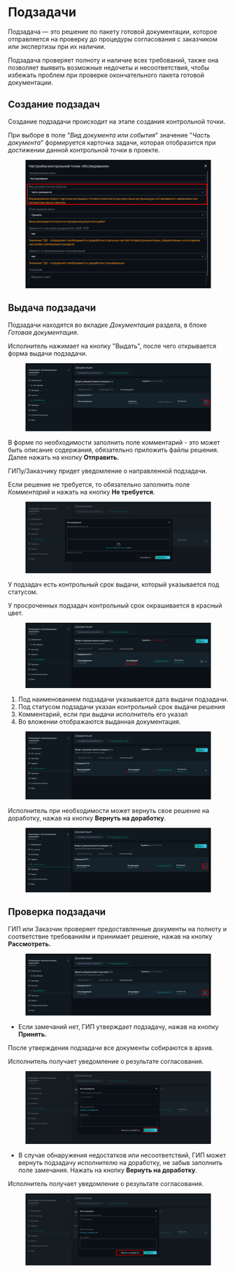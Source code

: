 # Подзадачи

Подзадача — это решение по пакету готовой документации, которое отправляется на проверку до процедуры согласования с заказчиком или экспертизы при их наличии.&#x20;

Подзадача проверяет полноту и наличие всех требований, также она позволяет выявить возможные недочеты и несоответствия, чтобы избежать проблем при проверке окончательного пакета готовой документации.

## Создание подзадач

Создание подзадачи происходит на этапе создания контрольной точки.

При выборе в поле "_Вид документа или события_" значение "_Часть документа_" формируется карточка задачи, которая отобразится при достижении данной контрольной точки в проекте.

<figure><img src="../../.gitbook/assets/image (49).png" alt=""><figcaption></figcaption></figure>

## Выдача подзадачи

Подзадачи находятся во вкладке _Документация_ раздела, в блоке _Готовая документация_.

Исполнитель нажимает на кнопку "Выдать", после чего открывается форма выдачи подзадачи.

<figure><img src="../../.gitbook/assets/image (50).png" alt=""><figcaption></figcaption></figure>

В форме по необходимости заполнить поле комментарий - это может быть описание содержания,  обязательно приложить файлы решения. Далее нажать на кнопку **Отправить.**

ГИПу/Заказчику придет уведомление о направленной подзадачи.

Если решение не требуется, то обязательно заполнить поле _Комментарий_ и нажать на кнопку **Не требуется**.

<figure><img src="../../.gitbook/assets/image (51).png" alt=""><figcaption></figcaption></figure>

У подзадач есть контрольный срок выдачи, который указывается под статусом.

У просроченных подзадач контрольный срок окрашивается в красный цвет.

<figure><img src="../../.gitbook/assets/image (48).png" alt=""><figcaption></figcaption></figure>

1. Под наименованием подзадачи указывается дата выдачи подзадачи.
2. Под статусом подзадачи указан контрольный срок выдачи решения
3. Комментарий, если при выдачи исполнитель его указал
4. Во вложении отображаются выданная документация.

<figure><img src="../../.gitbook/assets/image (53).png" alt=""><figcaption></figcaption></figure>

Исполнитель при необходимости может вернуть свое решение на доработку, нажав на кнопку **Вернуть на доработку**.

<figure><img src="../../.gitbook/assets/image (52).png" alt=""><figcaption></figcaption></figure>

## Проверка подзадачи

ГИП или Заказчик проверяет предоставленные документы на полноту и соответствие требованиям и принимает решение, нажав на кнопку **Рассмотреть.**

<figure><img src="../../.gitbook/assets/image (54).png" alt=""><figcaption></figcaption></figure>

* Если замечаний нет, ГИП утверждает подзадачу, нажав на кнопку **Принять.**

После утверждения подзадачи все документы собираются в архив.

Исполнитель получает уведомление о результате согласования.

<figure><img src="../../.gitbook/assets/image (55).png" alt=""><figcaption></figcaption></figure>

* В  случае обнаружения недостатков или несоответствий, ГИП может вернуть подзадачу исполнителю на доработку, не забыв заполнить поле замечания. Нажать на кнопку **Вернуть на доработку**.

Исполнитель получает уведомление о результате согласования.

<figure><img src="../../.gitbook/assets/image (56).png" alt=""><figcaption></figcaption></figure>
